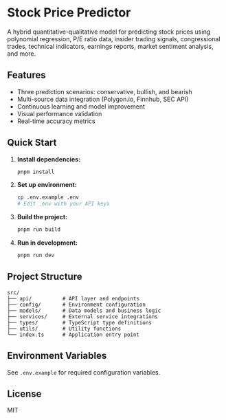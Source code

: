 # Stock Price Predictor

A hybrid quantitative-qualitative model for predicting stock prices using polynomial regression, P/E ratio data, insider trading signals, congressional trades, technical indicators, earnings reports, market sentiment analysis, and more.

## Features

- Three prediction scenarios: conservative, bullish, and bearish
- Multi-source data integration (Polygon.io, Finnhub, SEC API)
- Continuous learning and model improvement
- Visual performance validation
- Real-time accuracy metrics

## Quick Start

1. **Install dependencies:**

   ```bash
   pnpm install
   ```

2. **Set up environment:**

   ```bash
   cp .env.example .env
   # Edit .env with your API keys
   ```

3. **Build the project:**

   ```bash
   pnpm run build
   ```

4. **Run in development:**
   ```bash
   pnpm run dev
   ```

## Project Structure

```
src/
├── api/          # API layer and endpoints
├── config/       # Environment configuration
├── models/       # Data models and business logic
├── services/     # External service integrations
├── types/        # TypeScript type definitions
├── utils/        # Utility functions
└── index.ts      # Application entry point
```

## Environment Variables

See `.env.example` for required configuration variables.

## License

MIT

